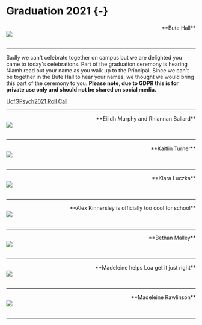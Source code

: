 # Graduation 2021 {-}

<div>
<span style = "float: right;">**Bute Hall**</span>
<br>
<img src="images/Bute Hall.jpg"> 
</div>


<div>
<br>
</div>

---

Sadly we can't celebrate together on campus but we are delighted you came to today's celebrations. Part of the graduation ceremony is hearing Niamh read out your name as you walk up to the Principal. Since we can't be together in the Bute Hall to hear your names, we thought we would bring this part of the ceremony to you. **Please note, due to GDPR this is for private use only and should not be shared on social media.**


<a href = "https://youtu.be/vB-YjRYpCfg" target = "_blank">UofGPsych2021 Roll Call</a>


---

<div>
<span style = "float: right;">**Eilidh Murphy and Rhiannan Ballard**</span>
<br>
<img src="images/Eilidh_grad.png"> 
</div>


<div>
<br>
</div>



---

<div>
<span style = "float: right;">**Kaitlin Turner**</span>
<br>
<img src="images/Kaitlin_grad.png"> 
</div>


<div>
<br>
</div>

---

<div>
<span style = "float: right;">**Klara Luczka**</span>
<br>
<img src="images/Klara_grad.JPG"> 
</div>


<div>
<br>
</div>

---

<div>
<span style = "float: right;">**Alex Kinnersley is officially too cool for school**</span>
<br>
<img src="images/Alex_K_grad.jpg"> 
</div>


<div>
<br>
</div>

---

<div>
<span style = "float: right;">**Bethan Malley**</span>
<br>
<img src="images/Bethan_grad.jpg"> 
</div>


<div>
<br>
</div>

---

<div>
<span style = "float: right;">**Madeleine helps Loa get it just right**</span>
<br>
<img src="images/Genevieve helps Loa get it just right.jpg"> 
</div>


<div>
<br>
</div>

---

<div>
<span style = "float: right;">**Madeleine Rawlinson**</span>
<br>
<img src="images/Genevieve.jpg"> 
</div>


<div>
<br>
</div>

---


